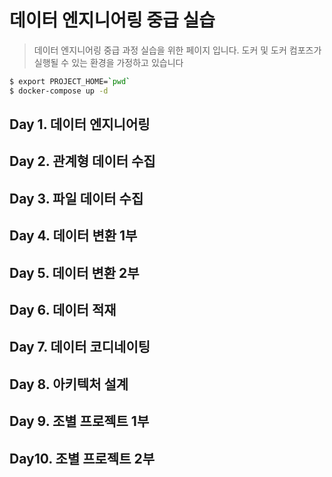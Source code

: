 # 데이터 엔지니어링 중급 실습
> 데이터 엔지니어링 중급 과정 실습을 위한 페이지 입니다. 도커 및 도커 컴포즈가 실행될 수 있는 환경을 가정하고 있습니다
```bash
$ export PROJECT_HOME=`pwd`
$ docker-compose up -d
```

## Day 1. 데이터 엔지니어링
        
## Day 2. 관계형 데이터 수집
        
## Day 3. 파일 데이터 수집
        
## Day 4. 데이터 변환 1부
        
## Day 5. 데이터 변환 2부
        
## Day 6. 데이터 적재
        
## Day 7. 데이터 코디네이팅
        
## Day 8. 아키텍처 설계
        
## Day 9. 조별 프로젝트 1부

## Day10. 조별 프로젝트 2부
